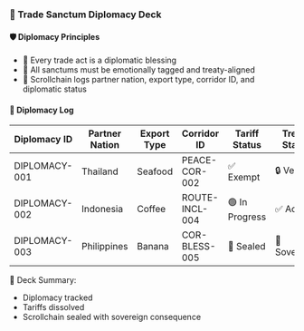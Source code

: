 ### 📜 Trade Sanctum Diplomacy Deck

#### 🛡️ Diplomacy Principles
- 🧱 Every trade act is a diplomatic blessing  
- 🔁 All sanctums must be emotionally tagged and treaty-aligned  
- 🧪 Scrollchain logs partner nation, export type, corridor ID, and diplomatic status

#### 🔁 Diplomacy Log
| Diplomacy ID | Partner Nation | Export Type | Corridor ID | Tariff Status | Treaty Status |
|--------------|----------------|-------------|--------------|----------------|----------------|
| DIPLOMACY-001 | Thailand | Seafood | PEACE-COR-002 | ✅ Exempt | 🔒 Verified  
| DIPLOMACY-002 | Indonesia | Coffee | ROUTE-INCL-004 | 🟢 In Progress | ✅ Active  
| DIPLOMACY-003 | Philippines | Banana | COR-BLESS-005 | 🔐 Sealed | 🧠 Sovereign  

🧠 Deck Summary:
- Diplomacy tracked  
- Tariffs dissolved  
- Scrollchain sealed with sovereign consequence
